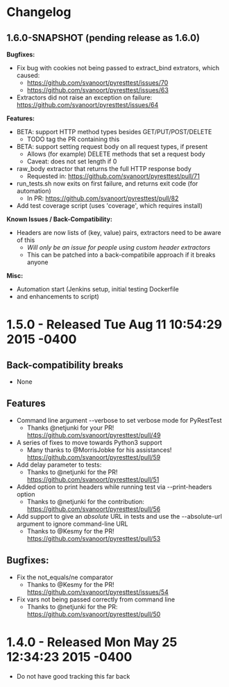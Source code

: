 # Changelog

## 1.6.0-SNAPSHOT (pending release as 1.6.0)
**Bugfixes:**
* Fix bug with cookies not being passed to extract_bind extrators, which caused: 
  - https://github.com/svanoort/pyresttest/issues/70
  - https://github.com/svanoort/pyresttest/issues/63
* Extractors did not raise an exception on failure: https://github.com/svanoort/pyresttest/issues/64

**Features:**
* BETA: support HTTP method types besides GET/PUT/POST/DELETE 
  - TODO tag the PR containing this
* BETA: support setting request body on all request types, if present
  - Allows (for example) DELETE methods that set a request body
  - Caveat: does not set length if 0
* raw_body extractor that returns the full HTTP response body
  -  Requested in: https://github.com/svanoort/pyresttest/pull/71
* run_tests.sh now exits on first failure, and returns exit code (for automation)
  - In PR: https://github.com/svanoort/pyresttest/pull/82
* Add test coverage script (uses 'coverage', which requires install)

**Known Issues / Back-Compatibility:**
* Headers are now lists of (key, value) pairs, extractors need to be aware of this
    - *Will only be an issue for people using custom header extractors*
    - This can be patched into a back-compatibile approach if it breaks anyone

**Misc:**
* Automation start (Jenkins setup, initial testing Dockerfile 
* and enhancements to script)

# 1.5.0 - Released Tue Aug 11 10:54:29 2015 -0400
## Back-compatibility breaks
* None

## Features
* Command line argument --verbose to set verbose mode for PyRestTest
  - Thanks @netjunki for your PR! https://github.com/svanoort/pyresttest/pull/49
* A series of fixes to move towards Python3 support
    - Many thanks to @MorrisJobke for his assistances! https://github.com/svanoort/pyresttest/pull/59
* Add delay parameter to tests:
  - Thanks to @netjunki for the PR!  https://github.com/svanoort/pyresttest/pull/51
* Added option to print headers while running test via --print-headers option
  - Thanks to @netjunki for the contribution: https://github.com/svanoort/pyresttest/pull/56
* Add support to give an *absolute* URL in tests and use the --absolute-url argument to ignore command-line URL
  - Thanks to @Kesmy for the PR!  https://github.com/svanoort/pyresttest/pull/53

## Bugfixes:
* Fix the not_equals/ne comparator 
  - Thanks to @Kesmy for the PR! https://github.com/svanoort/pyresttest/issues/54
* Fix vars not being passed correctly from command line
  - Thanks to @netjunki for the PR: https://github.com/svanoort/pyresttest/pull/50

# 1.4.0 - Released Mon May 25 12:34:23 2015 -0400
* Do not have good tracking this far back
